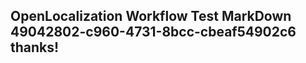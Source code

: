 <properties
ms.topic="hero-topic"
ms.test1="hero-topic"
ms.test2="test"/>

## OpenLocalization Workflow Test MarkDown 49042802-c960-4731-8bcc-cbeaf54902c6 thanks!
